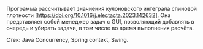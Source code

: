 Программа рассчитывает значнения кулоновского интеграла спиновой плотности [https://doi.org/10.1016/j.electacta.2023.142632].
Она представляет собой менеджер задач с GUI, позволяющий добавлять в очередь и убирать задачи, в том числе во время выполнения расчёта.

Стек: Java Concurrency, Spring context, Swing.
